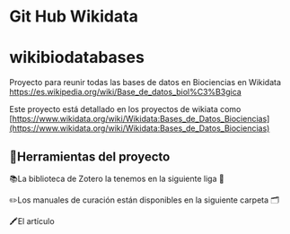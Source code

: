 # Git Hub Wikidata

# wikibiodatabases

Proyecto para reunir todas las bases de datos en Biociencias en Wikidata https://es.wikipedia.org/wiki/Base_de_datos_biol%C3%B3gica

Este proyecto está detallado en los proyectos de wikiata  como [https://www.wikidata.org/wiki/Wikidata:Bases_de_Datos_Biociencias](https://www.wikidata.org/wiki/Wikidata:Bases_de_Datos_Biociencias)

## 🧰Herramientas del proyecto

📚La biblioteca de Zotero la tenemos en la siguiente liga 🔗

✏️Los manuales de curación están disponibles en la siguiente carpeta 🗂

🖍El artículo 

